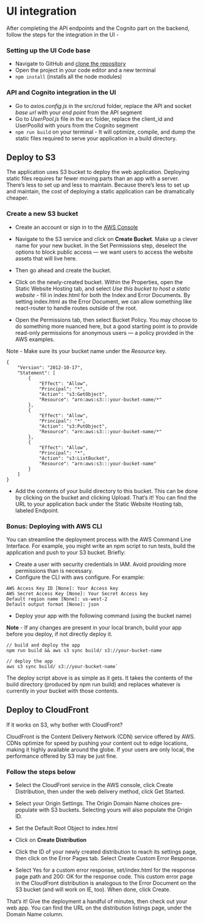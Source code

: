 # UI integration

After completing the API endpoints and the Cognito part on the backend, follow the steps for the integration in the UI - 

### Setting up the UI Code base
- Navigate to GitHub and [clone the repository](https://github.com/rashmisubhash/fooed-delivery-app) 
- Open the project in your code editor and a new terminal
- `npm install` (installs all the node modules)

### API and Cognito integration in the UI

- Go to *axios.config.js* in the src/crud folder, replace the API and socket *base url* with your *end point* from the API segment
- Go to *UserPool.js* file in the src folder, replace the client_id and UserPoolId with yours from the Cognito segment
- `npm run build` on your terminal - It will optimize, compile, and dump the static files required to serve your application in a build directory. 

## Deploy to S3

The application uses S3 bucket to deploy the web application. Deploying static files requires far fewer moving parts than an app with a server. There’s less to set up and less to maintain. Because there’s less to set up and maintain, the cost of deploying a static application can be dramatically cheaper.

### Create a new S3 bucket

- Create an account or sign in to the [AWS Console](https://aws.amazon.com/)
- Navigate to the S3 service and click on __Create Bucket__. Make up a clever name for your new bucket. In the Set Permissions step, deselect the options to block public access — we want users to access the website assets that will live here.

- Then go ahead and create the bucket.
- Click on the newly-created bucket. Within the Properties, open the Static Website Hosting tab, and select *Use this bucket to host a static website* - fill in index.html for both the Index and Error Documents. By setting index.html as the Error Document, we can allow something like react-router to handle routes outside of the root.

- Open the Permissions tab, then select Bucket Policy. You may choose to do something more nuanced here, but a good starting point is to provide read-only permissions for anonymous users — a policy provided in the AWS examples. 

Note - Make sure its your bucket name under the *Resource* key.

```
{
    "Version": "2012-10-17",
    "Statement": [
        {
            "Effect": "Allow",
            "Principal": "*",
            "Action": "s3:GetObject",
            "Resource": "arn:aws:s3:::your-bucket-name/*"
        },
        {
            "Effect": "Allow",
            "Principal": "*",
            "Action": "s3:PutObject",
            "Resource": "arn:aws:s3:::your-bucket-name/*"
        },
        {
            "Effect": "Allow",
            "Principal": "*",
            "Action": "s3:ListBucket",
            "Resource": "arn:aws:s3:::your-bucket-name"
        }
    ]
}
```

- Add the contents of your build directory to this bucket. This can be done by clicking on the bucket and clicking Upload. That’s it! You can find the URL to your application back under the Static Website Hosting tab, labeled Endpoint.

### Bonus: Deploying with AWS CLI

You can streamline the deployment process with the AWS Command Line Interface. For example, you might write an npm script to run tests, build the application and push to your S3 bucket. Briefly:

- Create a user with security credentials in IAM. Avoid providing more permissions than is necessary.
- Configure the CLI with aws configure. For example:

```
AWS Access Key ID [None]: Your Access key
AWS Secret Access Key [None]: Your Secret Access key
Default region name [None]: us-west-2
Default output format [None]: json
```

- Deploy your app with the following command (using the bucket name)

__Note__ - If any changes are present in your local branch, build your app before you deploy, if not directly deploy it. 

```
// build and deploy the app
npm run build && aws s3 sync build/ s3://your-bucket-name

// deploy the app
aws s3 sync build/ s3://your-bucket-name`
```

The deploy script above is as simple as it gets. It takes the contents of the build directory (produced by npm run build) and replaces whatever is currently in your bucket with those contents.

## Deploy to CloudFront

If it works on S3, why bother with CloudFront?

CloudFront is the Content Delivery Network (CDN) service offered by AWS. CDNs optimize for speed by pushing your content out to edge locations, making it highly available around the globe. If your users are only local, the performance offered by S3 may be just fine.

### Follow the steps below

- Select the CloudFront service in the AWS console, click Create Distribution, then under the web delivery method, click Get Started.

- Select your Origin Settings. The Origin Domain Name choices pre-populate with S3 buckets. Selecting yours will also populate the Origin ID.

- Set the Default Root Object to index.html

- Click on __Create Distribution__

- Click the ID of your newly created distribution to reach its settings page, then click on the Error Pages tab. Select Create Custom Error Response.
- Select Yes for a custom error response, set/index.html for the response page path and 200: OK for the response code. This custom error page in the CloudFront distribution is analogous to the Error Document on the S3 bucket (and will work on IE, too). When done, click Create.

That’s it! Give the deployment a handful of minutes, then check out your web app. You can find the URL on the distribution listings page, under the Domain Name column.
